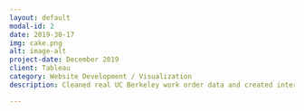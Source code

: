 ```yaml
---
layout: default
modal-id: 2
date: 2019-30-17
img: cake.png
alt: image-alt
project-date: December 2019
client: Tableau 
category: Website Development / Visualization
description: Cleaned real UC Berkeley work order data and created interactive visualizations in Tableau, along with a website to provide insights on work orders around the UC Berkeley Campus. Wrote clear and concise test plans and protocols for usability testing with peers and members of the Facilities Services to measure user perceptions and preferences.

---
```

